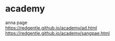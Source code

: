 # academy
anna page <br>
https://redgentle.github.io/academy/ad.html
<br>
https://redgentle.github.io/academy/sangpae.html
